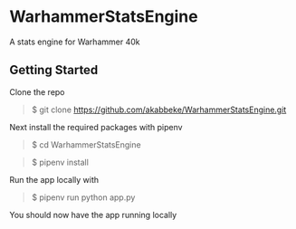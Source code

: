 # WarhammerStatsEngine
A stats engine for Warhammer 40k


## Getting Started

Clone the repo
>$ git clone https://github.com/akabbeke/WarhammerStatsEngine.git

Next install the required packages with pipenv
>$ cd WarhammerStatsEngine

>$ pipenv install

Run the app locally with
>$ pipenv run python app.py

You should now have the app running locally
